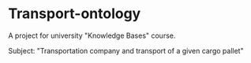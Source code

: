 # Transport-ontology
A project for university "Knowledge Bases" course.


Subject: "Transportation company and transport of a given cargo pallet"
